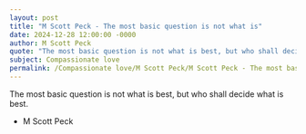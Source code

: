 ```yaml
---
layout: post
title: "M Scott Peck - The most basic question is not what is"
date: 2024-12-28 12:00:00 -0000
author: M Scott Peck
quote: "The most basic question is not what is best, but who shall decide what is best."
subject: Compassionate love
permalink: /Compassionate love/M Scott Peck/M Scott Peck - The most basic question is not what is
---
```


The most basic question is not what is best, but who shall decide what is best.

- M Scott Peck
